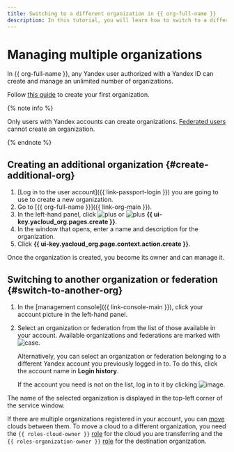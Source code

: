 ```yaml
---
title: Switching to a different organization in {{ org-full-name }}
description: In this tutorial, you will learn how to switch to a different organization in {{ org-name }}.
---
```


# Managing multiple organizations


In {{ org-full-name }}, any Yandex user authorized with a Yandex ID can create and manage an unlimited number of organizations.

Follow [this guide](enable-org.md) to create your first organization.

{% note info %}

Only users with Yandex accounts can create organizations. [Federated users](../../iam/concepts/users/accounts.md#saml-federation) cannot create an organization.

{% endnote %}

## Creating an additional organization {#create-additional-org}

1. [Log in to the user account]({{ link-passport-login }}) you are going to use to create a new organization.
1. Go to [{{ org-full-name }}]({{ link-org-main }}).
1. In the left-hand panel, click ![plus](../../_assets/console-icons/plus.svg) or ![plus](../../_assets/console-icons/plus.svg) **{{ ui-key.yacloud_org.pages.create }}**.
1. In the window that opens, enter a name and description for the organization.
1. Click **{{ ui-key.yacloud_org.page.context.action.create }}**.

Once the organization is created, you become its owner and can manage it.

## Switching to another organization or federation {#switch-to-another-org}

1. In the [management console]({{ link-console-main }}), click your account picture in the left-hand panel.
1. Select an organization or federation from the list of those available in your account. Available organizations and federations are marked with ![case](../../_assets/console-icons/briefcase.svg).

    Alternatively, you can select an organization or federation belonging to a different Yandex account you previously logged in to. To do this, click the account name in **Login history**.

    If the account you need is not on the list, log in to it by clicking ![image](../../_assets/console-icons/plus.svg).

The name of the selected organization is displayed in the top-left corner of the service window.

If there are multiple organizations registered in your account, you can [move](../../resource-manager/operations/cloud/change-organization.md) clouds between them. To move a cloud to a different organization, you need the `{{ roles-cloud-owner }}` [role](../security/index.md#organization-manager-organizations-owner) for the cloud you are transferring and the `{{ roles-organization-owner }}` [role](../../resource-manager/security/index.md#resource-manager-clouds-owner) for the destination organization.

